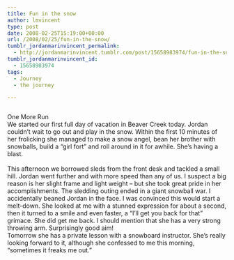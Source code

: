 ```yaml
---
title: Fun in the snow
author: lmvincent
type: post
date: 2008-02-25T15:19:00+00:00
url: /2008/02/25/fun-in-the-snow/
tumblr_jordanmarinvincent_permalink:
  - http://jordanmarinvincent.tumblr.com/post/15658983974/fun-in-the-snow
tumblr_jordanmarinvincent_id:
  - 15658983974
tags:
  - Journey
  - the journey

---
```

<a href="http://www.flickr.com/photos/larryvincent/2292629246/" title="photo sharing" target="_blank" rel="noopener"><img src="http://farm4.static.flickr.com/3075/2292629246_6878d8791f_m.jpg" alt="" /></a>

One More Run  
We started our first full day of vacation in Beaver Creek today. Jordan couldn&rsquo;t wait to go out and play in the snow. Within the first 10 minutes of her frolicking she managed to make a snow angel, bean her brother with snowballs, build a &ldquo;girl fort&rdquo; and roll around in it for awhile. She&rsquo;s having a blast.  
<a name="more"></a>  
This afternoon we borrowed sleds from the front desk and tackled a small hill. Jordan went further and with more speed than any of us. I suspect a big reason is her slight frame and light weight &ndash; but she took great pride in her accomplishments. The sledding outing ended in a giant snowball war. I accidentally beaned Jordan in the face. I was convinced this would start a melt-down. She looked at me with a stunned expression for about a second, then it turned to a smile and even faster, a &ldquo;I&rsquo;ll get you back for that&rdquo; grimace. She did get me back. I should mention that she has a very strong throwing arm. Surprisingly good aim!  
Tomorrow she has a private lesson with a snowboard instructor. She&rsquo;s really looking forward to it, although she confessed to me this morning, &ldquo;sometimes it freaks me out.&rdquo;

<div class="blogger-post-footer">
  <img loading="lazy" width="1" height="1" src="https://blogger.googleusercontent.com/tracker/9039099668816362935-7479011579377973988?l=jordansjourney2.blogspot.com" alt="" />
</div>
